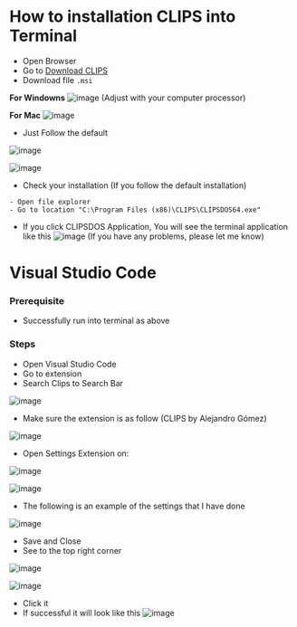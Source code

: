 # How to installation CLIPS into Terminal 

- Open Browser
- Go to [Download CLIPS](https://sourceforge.net/projects/clipsrules/files/CLIPS/6.30/)
- Download file ``.msi`` 


**For Windowns**
![image](https://github.com/Caknoooo/CLIPS_RULE/assets/92671053/914ef51b-4d0c-4d17-91fb-f621b63844fc)
(Adjust with your computer processor)

**For Mac**
![image](https://github.com/Caknoooo/CLIPS_RULE/assets/92671053/9445aeeb-8c47-4d76-8b25-d73ae5bdbf07)


- Just Follow the default

![image](https://github.com/Caknoooo/CLIPS_RULE/assets/92671053/967b5082-cf8c-44b9-b691-5a4c7b4d729c)

![image](https://github.com/Caknoooo/CLIPS_RULE/assets/92671053/fec1b329-9f24-4a98-9aa6-cc0edeb312f5)

- Check your installation (If you follow the default installation)
```
- Open file explorer
- Go to location "C:\Program Files (x86)\CLIPS\CLIPSDOS64.exe"
```
- If you click CLIPSDOS Application, You will see the terminal application like this
![image](https://github.com/Caknoooo/CLIPS_RULE/assets/92671053/0a6bb8c9-2770-416e-9ccb-87f0f392c657)
(If you have any problems, please let me know)

# Visual Studio Code
### Prerequisite
- Successfully run into terminal as above

### Steps
- Open Visual Studio Code
- Go to extension
- Search Clips to Search Bar

![image](https://github.com/Caknoooo/CLIPS_RULE/assets/92671053/b908e3f7-4b42-44eb-aa9e-86e9e58f3c81)

- Make sure the extension is as follow (CLIPS by Alejandro Gómez)

![image](https://github.com/Caknoooo/CLIPS_RULE/assets/92671053/e758b429-cd8c-4f5f-ad6d-2defa79906ce)

- Open Settings Extension on:

![image](https://github.com/Caknoooo/CLIPS_RULE/assets/92671053/b2b5c3d2-213d-432a-a315-ddb993ac15ad)

![image](https://github.com/Caknoooo/CLIPS_RULE/assets/92671053/2cc65a0f-c46b-49f1-afb8-0e8f3557b275)

- The following is an example of the settings that I have done

![image](https://github.com/Caknoooo/CLIPS_RULE/assets/92671053/f813a349-14c0-4b31-ad18-6e09232636af)

- Save and Close
- See to the top right corner

![image](https://github.com/Caknoooo/CLIPS_RULE/assets/92671053/e142880e-51bf-45cd-88b8-d293b6a2b351)

![image](https://github.com/Caknoooo/CLIPS_RULE/assets/92671053/aaa7c27c-03e0-4692-a09d-98b73dbaf94f)

- Click it
- If successful it will look like this
![image](https://github.com/Caknoooo/CLIPS_RULE/assets/92671053/38422930-f9fe-4eef-b3dd-46aeed74c0e0)
